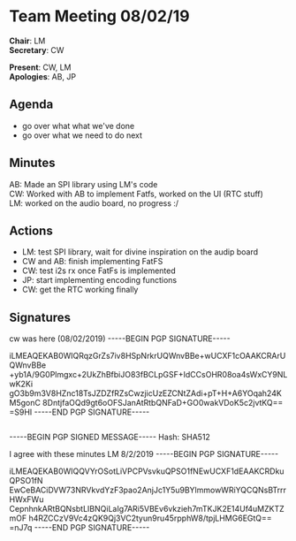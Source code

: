 Team Meeting 08/02/19
===

<!-- remember two spaces at end of line to break onto a new line -->
**Chair**: LM  
**Secretary**: CW

**Present**: CW, LM  
**Apologies**: AB, JP

## Agenda
 - go over what what we've done  
 - go over what we need to do next  

## Minutes
 AB: Made an SPI library using LM's code  
 CW: Worked with AB to implement Fatfs, worked on the UI (RTC stuff)  
 LM: worked on the audio board, no progress :/  

<!-- ## Any other business -->

## Actions
 - LM: test SPI library, wait for divine inspiration on the audip board
 - CW and AB: finish implementing FatFS
 - CW: test i2s rx once FatFs is implemented
 - JP: start implementing encoding functions
 - CW: get the RTC working finally

## Signatures
<!-- 
```
-----BEGIN PGP SIGNED MESSAGE-----
Hash: SHA512
-->

cw was here (08/02/2019)
-----BEGIN PGP SIGNATURE-----

iLMEAQEKAB0WIQRqzGrZs7iv8HSpNrkrUQWnvBBe+wUCXF1cOAAKCRArUQWnvBBe
+yb1A/9G0Plmgxc+2UkZhBfbiJO83fBCLpGSF+IdCCsOHR08oa4sWxCY9NLwK2Ki
gO3b9m3V8HZnc18TsJZDZfRZsCwzjicUzEZCNtZAdi+pT+H+A6YOqah24KM5gonC
8DntjfaOQd9gt6oOFSJanAtRtbQNFaD+GO0wakVDoK5c2jvtKQ==
=S9HI
-----END PGP SIGNATURE-----
```

```
-----BEGIN PGP SIGNED MESSAGE-----
Hash: SHA512

I agree with these minutes LM 8/2/2019
-----BEGIN PGP SIGNATURE-----

iLMEAQEKAB0WIQQVYrOSotLiVPCPVsvkuQPSO1fNEwUCXF1dEAAKCRDkuQPSO1fN
EwCeBACiDVW73NRVkvdYzF3pao2AnjJc1Y5u9BYlmmowWRiYQCQNsBTrrrHWxFWu
CepnhnkARtBQNsbtLIBNQiLaIg7ARi5VBEv6vkzieh7mTKJK2E14Uf4uMZKTZmOF
h4RZCCzV9Vc4zQK9Qj3VC2tyun9ru45rpphW8/tpjLHMG6EGtQ==
=nJ7q
-----END PGP SIGNATURE-----
```

	
 
